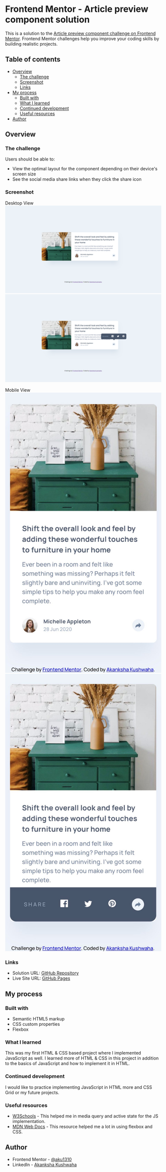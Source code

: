 # Frontend Mentor - Article preview component solution

This is a solution to the [Article preview component challenge on Frontend Mentor](https://www.frontendmentor.io/challenges/article-preview-component-dYBN_pYFT). Frontend Mentor challenges help you improve your coding skills by building realistic projects. 

## Table of contents

- [Overview](#overview)
  - [The challenge](#the-challenge)
  - [Screenshot](#screenshot)
  - [Links](#links)
- [My process](#my-process)
  - [Built with](#built-with)
  - [What I learned](#what-i-learned)
  - [Continued development](#continued-development)
  - [Useful resources](#useful-resources)
- [Author](#author)

## Overview

### The challenge

Users should be able to:

- View the optimal layout for the component depending on their device's screen size
- See the social media share links when they click the share icon

### Screenshot

Desktop View
![Inactive State](./screenshots/desktop-inactive.png)
![Active State](./screenshots/desktop-active.png)

Mobile View
![Inactive State](./screenshots/mobile-inactive.jpeg)
![Active State](./screenshots/mobile-active.jpeg)

### Links

- Solution URL: [GitHub Repository](https://github.com/aku1310/article-preview-component-master)
- Live Site URL: [GitHub Pages](https://aku1310.github.io/article-preview-component-master/)

## My process

### Built with

- Semantic HTML5 markup
- CSS custom properties
- Flexbox

### What I learned

This was my first HTML & CSS based project where I implemented JavaScript as well. I learned more of HTML & CSS in this project in addition to the basics of JavaScript and how to implement it in HTML.

### Continued development

I would like to practice implementing JavaScript in HTML more and CSS Grid or my future projects.

### Useful resources

- [W3Schools](https://www.w3schools.com/css/) - This helped me in media query and active state for the JS implementation.
- [MDN Web Docs](https://developer.mozilla.org/en-US/docs/Web/CSS) - This resource helped me a lot in using flexbox and CSS.

## Author

- Frontend Mentor - [@aku1310](https://www.frontendmentor.io/profile/aku1310)
- LinkedIn - [Akanksha Kushwaha](https://www.linkedin.com/in/akankshakushwaha/)